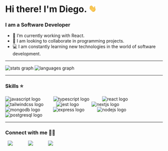 # Hi there! I'm Diego. <img src="https://raw.githubusercontent.com/devarias/devarias/main/Hi.gif" width="25">

### I am a Software Developer
- 🌱 I’m currently working with React.
- 💞️ I am looking to collaborate in programming projects.
- ‍💻 I am constantly learning new technologies in the world of software development. 
<!-- - ⚡ Fun fact:  -->

___
<div align="">
  <img src="https://github-readme-stats-eight-theta.vercel.app/api?username=IMLSWORD&show_icons=true&theme=cobalt&include_all_commits=true&count_private=true" height="150" alt="stats graph"  />
  <img src="https://github-readme-stats.vercel.app/api/top-langs?username=IMLSWORD&locale=en&hide_title=false&layout=compact&card_width=320&langs_count=5&theme=cobalt&hide_border=false&order=2" height="150" alt="languages graph"  />
</div>

___

### Skills ⭐️
<div align="">
  <img src="https://cdn.jsdelivr.net/gh/devicons/devicon/icons/javascript/javascript-original.svg" height="45" alt="javascript logo"  />
  <img width="33" />
  <img src="https://cdn.jsdelivr.net/gh/devicons/devicon/icons/typescript/typescript-original.svg" height="45" alt="typescript logo"  />
  <img width="33" />
  <img src="https://cdn.jsdelivr.net/gh/devicons/devicon/icons/react/react-original.svg" height="45" alt="react logo"  />
  <img width="33" />
  <img src="https://upload.wikimedia.org/wikipedia/commons/thumb/d/d5/Tailwind_CSS_Logo.svg/2560px-Tailwind_CSS_Logo.svg.png" height="45" alt="tailwindcss logo"  />
  <img width="33" />
  <img src="https://cdn.jsdelivr.net/gh/devicons/devicon/icons/jest/jest-plain.svg" height="45" alt="jest logo"  />
  <img width="33" />
  <img src="https://cdn.jsdelivr.net/gh/devicons/devicon/icons/nextjs/nextjs-original.svg" height="45" alt="nextjs logo"  />
  <img width="33" />
  <img src="https://cdn.jsdelivr.net/gh/devicons/devicon/icons/mongodb/mongodb-original.svg" height="45" alt="mongodb logo"  />
  <img width="33" />
  <img src="https://cdn.jsdelivr.net/gh/devicons/devicon/icons/express/express-original.svg" height="45" alt="express logo"  />
  <img width="33" />
  <img src="https://cdn.jsdelivr.net/gh/devicons/devicon/icons/nodejs/nodejs-original.svg" height="45" alt="nodejs logo"  />
  <img width="33" />
  <img src="https://cdn.jsdelivr.net/gh/devicons/devicon/icons/postgresql/postgresql-original.svg" height="45" alt="postgresql logo"  />
</div>

___

### Connect with me 🤝🏻
<p align="">
&nbsp; <a href="https://twitter.com/IMLSWORD" target="_blank" rel="noopener noreferrer"><img src="https://cdn-icons-png.flaticon.com/512/5969/5969020.png" width="50" /></a>
  <img width="33" />
&nbsp; <a href="https://www.linkedin.com/in/IMLSWORD/" target="_blank" rel="noopener noreferrer"><img src="https://cdn-icons-png.flaticon.com/512/3536/3536505.png" width="50" /></a>
  <img width="33" />
&nbsp; <a href="mailto:da50101232@gmail.com" target="_blank" rel="noopener noreferrer"><img src="https://cdn-icons-png.flaticon.com/512/732/732200.png"  width="50" /></a>
</p>
